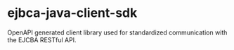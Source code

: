 # ejbca-java-client-sdk
OpenAPI generated client library used for standardized communication with the EJCBA RESTful API.
